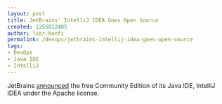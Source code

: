 ```yaml
---
layout: post
title: JetBrains' IntelliJ IDEA Goes Open Source
created: 1255812485
author: lior.kanfi
permalink: /devops/jetbrains-intellij-idea-goes-open-source
tags:
- DevOps
- Java IDE
- IntelliJ
---
```

<p>JetBrains <a href="http://www.jetbrains.com/company/press/pr_151009.html">announced</a> the free Community Edition of its Java IDE, IntelliJ IDEA under the Apache license.</p>
